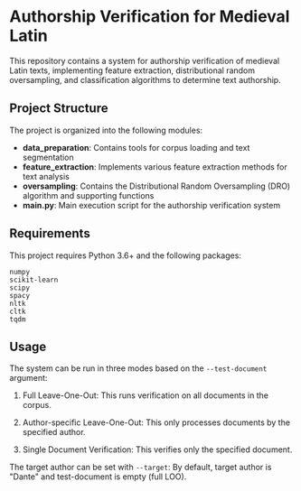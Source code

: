 # Authorship Verification for Medieval Latin 
This repository contains a system for authorship verification of medieval Latin texts, implementing feature extraction, distributional random oversampling, and classification algorithms to determine text authorship.

## Project Structure

The project is organized into the following modules:

- **data_preparation**: Contains tools for corpus loading and text segmentation
- **feature_extraction**: Implements various feature extraction methods for text analysis
- **oversampling**: Contains the Distributional Random Oversampling (DRO) algorithm and supporting functions
- **main.py**: Main execution script for the authorship verification system

## Requirements

This project requires Python 3.6+ and the following packages:

```
numpy
scikit-learn
scipy
spacy
nltk
cltk
tqdm
```

## Usage

The system can be run in three modes based on the `--test-document` argument:

1. Full Leave-One-Out:
This runs verification on all documents in the corpus.

2. Author-specific Leave-One-Out:
This only processes documents by the specified author.

3. Single Document Verification:
This verifies only the specified document.

The target author can be set with `--target`:
By default, target author is "Dante" and test-document is empty (full LOO).
